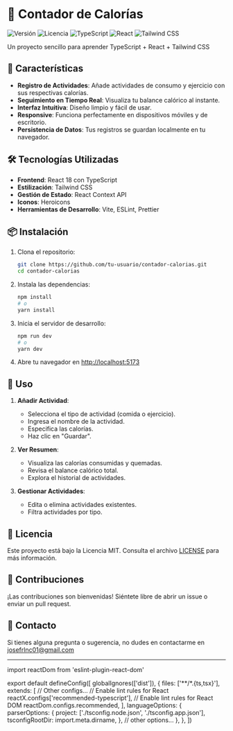 # 🍏 Contador de Calorías

![Versión](https://img.shields.io/badge/versión-1.0.0-blue)
![Licencia](https://img.shields.io/badge/licencia-MIT-green)
![TypeScript](https://img.shields.io/badge/TypeScript-3178C6?logo=typescript&logoColor=white)
![React](https://img.shields.io/badge/React-61DAFB?logo=react&logoColor=black)
![Tailwind CSS](https://img.shields.io/badge/Tailwind_CSS-38B2AC?logo=tailwind-css&logoColor=white)

Un proyecto sencillo para aprender TypeScript + React + Tailwind CSS

## 🚀 Características

- **Registro de Actividades**: Añade actividades de consumo y ejercicio con sus respectivas calorías.
- **Seguimiento en Tiempo Real**: Visualiza tu balance calórico al instante.
- **Interfaz Intuitiva**: Diseño limpio y fácil de usar.
- **Responsive**: Funciona perfectamente en dispositivos móviles y de escritorio.
- **Persistencia de Datos**: Tus registros se guardan localmente en tu navegador.

## 🛠️ Tecnologías Utilizadas

- **Frontend**: React 18 con TypeScript
- **Estilización**: Tailwind CSS
- **Gestión de Estado**: React Context API
- **Iconos**: Heroicons
- **Herramientas de Desarrollo**: Vite, ESLint, Prettier

## 📦 Instalación

1. Clona el repositorio:
   ```bash
   git clone https://github.com/tu-usuario/contador-calorias.git
   cd contador-calorias
   ```

2. Instala las dependencias:
   ```bash
   npm install
   # o
   yarn install
   ```

3. Inicia el servidor de desarrollo:
   ```bash
   npm run dev
   # o
   yarn dev
   ```

4. Abre tu navegador en [http://localhost:5173](http://localhost:5173)

## 🎯 Uso

1. **Añadir Actividad**:
   - Selecciona el tipo de actividad (comida o ejercicio).
   - Ingresa el nombre de la actividad.
   - Especifica las calorías.
   - Haz clic en "Guardar".

2. **Ver Resumen**:
   - Visualiza las calorías consumidas y quemadas.
   - Revisa el balance calórico total.
   - Explora el historial de actividades.

3. **Gestionar Actividades**:
   - Edita o elimina actividades existentes.
   - Filtra actividades por tipo.



## 📄 Licencia

Este proyecto está bajo la Licencia MIT. Consulta el archivo [LICENSE](LICENSE) para más información.

## 🤝 Contribuciones

¡Las contribuciones son bienvenidas! Siéntete libre de abrir un issue o enviar un pull request.

## 📧 Contacto

Si tienes alguna pregunta o sugerencia, no dudes en contactarme en [josefrlnc01@gmail.com](mailto:josefrlnc01@gmai.com)

---


import reactDom from 'eslint-plugin-react-dom'

export default defineConfig([
  globalIgnores(['dist']),
  {
    files: ['**/*.{ts,tsx}'],
    extends: [
      // Other configs...
      // Enable lint rules for React
      reactX.configs['recommended-typescript'],
      // Enable lint rules for React DOM
      reactDom.configs.recommended,
    ],
    languageOptions: {
      parserOptions: {
        project: ['./tsconfig.node.json', './tsconfig.app.json'],
        tsconfigRootDir: import.meta.dirname,
      },
      // other options...
    },
  },
])
```
